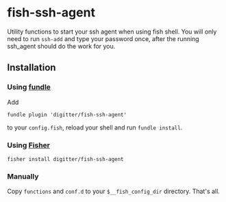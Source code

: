 # fish-ssh-agent

Utility functions to start your ssh agent when using fish shell.
You will only need to run `ssh-add` and type your password once,
after the running ssh_agent should do the work for you.

## Installation

### Using [fundle](https://github.com/danhper/fundle)

Add

```
fundle plugin 'digitter/fish-ssh-agent'
```

to your `config.fish`, reload your shell and run `fundle install`.

### Using [Fisher](https://github.com/jorgebucaran/fisher)

```
fisher install digitter/fish-ssh-agent
```

### Manually

Copy `functions` and `conf.d` to your `$__fish_config_dir` directory. That's all.
